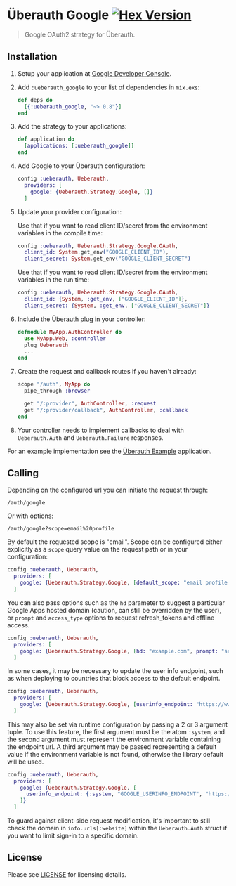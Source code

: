 # Überauth Google [![Hex Version](https://img.shields.io/hexpm/v/ueberauth_google.svg)](https://hex.pm/packages/ueberauth_google)

> Google OAuth2 strategy for Überauth.

## Installation

1. Setup your application at [Google Developer Console](https://console.developers.google.com/home).

1. Add `:ueberauth_google` to your list of dependencies in `mix.exs`:

    ```elixir
    def deps do
      [{:ueberauth_google, "~> 0.8"}]
    end
    ```

1. Add the strategy to your applications:

    ```elixir
    def application do
      [applications: [:ueberauth_google]]
    end
    ```

1. Add Google to your Überauth configuration:

    ```elixir
    config :ueberauth, Ueberauth,
      providers: [
        google: {Ueberauth.Strategy.Google, []}
      ]
    ```

1.  Update your provider configuration:

    Use that if you want to read client ID/secret from the environment
    variables in the compile time:

    ```elixir
    config :ueberauth, Ueberauth.Strategy.Google.OAuth,
      client_id: System.get_env("GOOGLE_CLIENT_ID"),
      client_secret: System.get_env("GOOGLE_CLIENT_SECRET")
    ```

    Use that if you want to read client ID/secret from the environment
    variables in the run time:

    ```elixir
    config :ueberauth, Ueberauth.Strategy.Google.OAuth,
      client_id: {System, :get_env, ["GOOGLE_CLIENT_ID"]},
      client_secret: {System, :get_env, ["GOOGLE_CLIENT_SECRET"]}
    ```

1.  Include the Überauth plug in your controller:

    ```elixir
    defmodule MyApp.AuthController do
      use MyApp.Web, :controller
      plug Ueberauth
      ...
    end
    ```

1.  Create the request and callback routes if you haven't already:

    ```elixir
    scope "/auth", MyApp do
      pipe_through :browser

      get "/:provider", AuthController, :request
      get "/:provider/callback", AuthController, :callback
    end
    ```

1. Your controller needs to implement callbacks to deal with `Ueberauth.Auth` and `Ueberauth.Failure` responses.

For an example implementation see the [Überauth Example](https://github.com/ueberauth/ueberauth_example) application.

## Calling

Depending on the configured url you can initiate the request through:

    /auth/google

Or with options:

    /auth/google?scope=email%20profile

By default the requested scope is "email". Scope can be configured either explicitly as a `scope` query value on the request path or in your configuration:

```elixir
config :ueberauth, Ueberauth,
  providers: [
    google: {Ueberauth.Strategy.Google, [default_scope: "email profile plus.me"]}
  ]
```

You can also pass options such as the `hd` parameter to suggest a particular Google Apps hosted domain (caution, can still be overridden by the user), or `prompt` and `access_type` options to request refresh_tokens and offline access.

```elixir
config :ueberauth, Ueberauth,
  providers: [
    google: {Ueberauth.Strategy.Google, [hd: "example.com", prompt: "select_account", access_type: "offline"]}
  ]
```

In some cases, it may be necessary to update the user info endpoint, such as when deploying to countries that block access to the default endpoint.

```elixir
config :ueberauth, Ueberauth,
  providers: [
    google: {Ueberauth.Strategy.Google, [userinfo_endpoint: "https://www.googleapis.cn/oauth2/v3/userinfo"]}
  ]
```

This may also be set via runtime configuration by passing a 2 or 3 argument tuple. To use this feature, the first argument must be the atom `:system`, and the second argument must represent the environment variable containing the endpoint url. 
A third argument may be passed representing a default value if the environment variable is not found, otherwise the library default will be used. 

```elixir
config :ueberauth, Ueberauth,
  providers: [
    google: {Ueberauth.Strategy.Google, [
      userinfo_endpoint: {:system, "GOOGLE_USERINFO_ENDPOINT", "https://www.googleapis.cn/oauth2/v3/userinfo"}
    ]}
  ]
```

To guard against client-side request modification, it's important to still check the domain in `info.urls[:website]` within the `Ueberauth.Auth` struct if you want to limit sign-in to a specific domain.

## License

Please see [LICENSE](https://github.com/ueberauth/ueberauth_google/blob/master/LICENSE) for licensing details.
